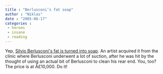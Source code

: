 ```yaml
---
title : "Berlusconi’s fat soap"
author : "Niklas"
date : "2005-06-17"
categories : 
 - heroes
 - insane
 - reading
---
```


Yep, [Silvio Berlusconi's fat is turned into soap](http://www.ananova.com/news/story/sm_1424471.html). An artist acquired it from the clinic where Berlusconi underwent a lot of suction, after he was hit by the thought of using an actual bit of Berlusconi to clean his rear end. You, too? The price is at Â£10,000. Do it!
